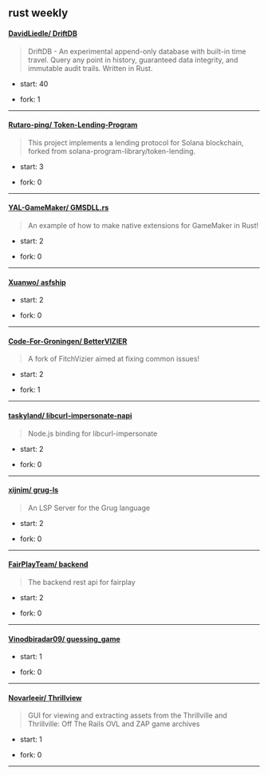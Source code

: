 ## rust weekly

#### [DavidLiedle/ DriftDB](https://github.com/DavidLiedle/DriftDB)
>  DriftDB - An experimental append-only database with built-in time travel. Query any point in history, guaranteed data integrity, and immutable audit trails. Written in Rust.
+ start: 40
+ fork: 1
---
#### [Rutaro-ping/ Token-Lending-Program](https://github.com/Rutaro-ping/Token-Lending-Program)
>  This project implements a lending protocol for Solana blockchain, forked from solana-program-library/token-lending.
+ start: 3
+ fork: 0
---
#### [YAL-GameMaker/ GMSDLL.rs](https://github.com/YAL-GameMaker/GMSDLL.rs)
>  An example of how to make native extensions for GameMaker in Rust!
+ start: 2
+ fork: 0
---
#### [Xuanwo/ asfship](https://github.com/Xuanwo/asfship)
>  
+ start: 2
+ fork: 0
---
#### [Code-For-Groningen/ BetterVIZIER](https://github.com/Code-For-Groningen/BetterVIZIER)
>  A fork of FitchVizier aimed at fixing common issues!
+ start: 2
+ fork: 1
---
#### [taskyland/ libcurl-impersonate-napi](https://github.com/taskyland/libcurl-impersonate-napi)
>  Node.js binding for libcurl-impersonate
+ start: 2
+ fork: 0
---
#### [xijnim/ grug-ls](https://github.com/xijnim/grug-ls)
>  An LSP Server for the Grug language
+ start: 2
+ fork: 0
---
#### [FairPlayTeam/ backend](https://github.com/FairPlayTeam/backend)
>  The backend rest api for fairplay
+ start: 2
+ fork: 0
---
#### [Vinodbiradar09/ guessing_game](https://github.com/Vinodbiradar09/guessing_game)
>  
+ start: 1
+ fork: 0
---
#### [Novarleeir/ Thrillview](https://github.com/Novarleeir/Thrillview)
>  GUI for viewing and extracting assets from the Thrillville and Thrillville: Off The Rails OVL and ZAP game archives
+ start: 1
+ fork: 0
---